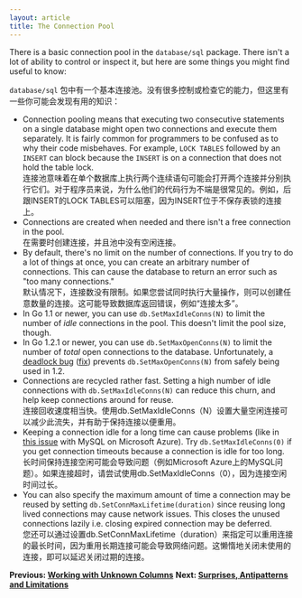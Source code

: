 ```yaml
---
layout: article
title: The Connection Pool
---
```


There is a basic connection pool in the `database/sql` package. There isn't a
lot of ability to control or inspect it, but here are some things you might find
useful to know:

`database/sql` 包中有一个基本连接池。没有很多控制或检查它的能力，但这里有一些你可能会发现有用的知识：

* Connection pooling means that executing two consecutive statements on a single database might open two connections and execute them separately. It is fairly common for programmers to be confused as to why their code misbehaves. For example, `LOCK TABLES` followed by an `INSERT` can block because the `INSERT` is on a connection that does not hold the table lock.  
  连接池意味着在单个数据库上执行两个连续语句可能会打开两个连接并分别执行它们。对于程序员来说，为什么他们的代码行为不端是很常见的。例如，后跟INSERT的LOCK TABLES可以阻塞，因为INSERT位于不保存表锁的连接上。
* Connections are created when needed and there isn't a free connection in the pool.  
  在需要时创建连接，并且池中没有空闲连接。
* By default, there's no limit on the number of connections. If you try to do a lot of things at once, you can create an arbitrary number of connections. This can cause the database to return an error such as "too many connections."  
  默认情况下，连接数没有限制。如果您尝试同时执行大量操作，则可以创建任意数量的连接。这可能导致数据库返回错误，例如“连接太多”。
* In Go 1.1 or newer, you can use `db.SetMaxIdleConns(N)` to limit the number of *idle* connections in the pool. This doesn't limit the pool size, though.
* In Go 1.2.1 or newer, you can use `db.SetMaxOpenConns(N)` to limit the number of *total* open connections to the database. Unfortunately, a [deadlock bug](https://groups.google.com/d/msg/golang-dev/jOTqHxI09ns/x79ajll-ab4J) ([fix](https://code.google.com/p/go/source/detail?r=8a7ac002f840)) prevents `db.SetMaxOpenConns(N)` from safely being used in 1.2.
* Connections are recycled rather fast. Setting a high number of idle connections with `db.SetMaxIdleConns(N)` can reduce this churn, and help keep connections around for reuse.  
  连接回收速度相当快。使用db.SetMaxIdleConns（N）设置大量空闲连接可以减少此流失，并有助于保持连接以便重用。
* Keeping a connection idle for a long time can cause problems (like in [this issue](https://github.com/go-sql-driver/mysql/issues/257) with MySQL on Microsoft Azure). Try `db.SetMaxIdleConns(0)` if you get connection timeouts because a connection is idle for too long.  
  长时间保持连接空闲可能会导致问题（例如Microsoft Azure上的MySQL问题）。如果连接超时，请尝试使用db.SetMaxIdleConns（0），因为连接空闲时间过长。
* You can also specify the maximum amount of time a connection may be reused by setting `db.SetConnMaxLifetime(duration)` since reusing long lived connections may cause network issues. This closes the unused connections lazily i.e. closing expired connection may be deferred.  
  您还可以通过设置db.SetConnMaxLifetime（duration）来指定可以重用连接的最长时间，因为重用长期连接可能会导致网络问题。这懒惰地关闭未使用的连接，即可以延迟关闭过期的连接。

**Previous: [Working with Unknown Columns](varcols.html)**
**Next: [Surprises, Antipatterns and Limitations](surprises.html)**
